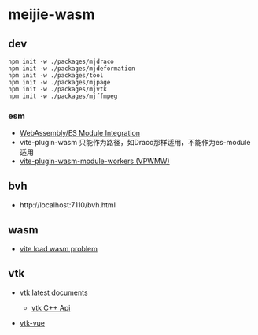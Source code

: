 # meijie-wasm

## dev

```shell
npm init -w ./packages/mjdraco
npm init -w ./packages/mjdeformation
npm init -w ./packages/tool
npm init -w ./packages/mjpage
npm init -w ./packages/mjvtk
npm init -w ./packages/mjffmpeg
```

### esm
- [WebAssembly/ES Module Integration](https://github.com/WebAssembly/esm-integration/tree/main/proposals/esm-integration)
- vite-plugin-wasm 只能作为路径，如Draco那样适用，不能作为es-module适用
- [vite-plugin-wasm-module-workers (VPWMW)](https://github.com/superhighfives/vite-plugin-wasm-module-workers)

## bvh

- http://localhost:7110/bvh.html

## wasm

- [vite load wasm problem](https://github.com/donalffons/opencascade.js/issues/268)

## vtk

- [vtk latest documents](https://docs.vtk.org/en/latest/)
    - [vtk C++ Api](https://vtk.org/doc/nightly/html/index.html)

- [vtk-vue](https://github.com/Kitware/vtk-js/blob/master/Documentation/content/docs/vtk_vue.md)